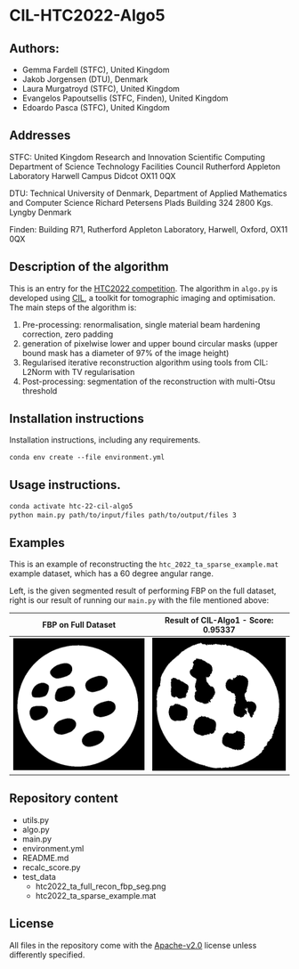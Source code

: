 # CIL-HTC2022-Algo5

## Authors:
- Gemma Fardell (STFC), United Kingdom
- Jakob Jorgensen (DTU), Denmark
- Laura Murgatroyd (STFC), United Kingdom
- Evangelos Papoutsellis (STFC, Finden), United Kingdom
- Edoardo Pasca (STFC), United Kingdom

## Addresses
STFC: 
United Kingdom Research and Innovation
Scientific Computing Department of Science Technology Facilities Council
Rutherford Appleton Laboratory
Harwell Campus
Didcot
OX11 0QX

DTU: 
Technical University of Denmark,
Department of Applied Mathematics and Computer Science
Richard Petersens Plads 
Building 324
2800 Kgs. Lyngby
Denmark

Finden: 
Building R71,
Rutherford Appleton Laboratory,
Harwell,
Oxford,
OX11 0QX

## Description of the algorithm

This is an entry for the [HTC2022 competition](https://www.fips.fi/HTC2022.php).
The algorithm in `algo.py` is developed using [CIL](https://www.ccpi.ac.uk/cil), a toolkit for tomographic imaging and optimisation.
The main steps of the algorithm is:
1. Pre-processing: renormalisation, single material beam hardening correction, zero padding
2. generation of pixelwise lower and upper bound circular masks (upper bound mask has a diameter of 97% of the image height)
3. Regularised iterative reconstruction algorithm using tools from CIL: L2Norm with TV regularisation
4. Post-processing: segmentation of the reconstruction with multi-Otsu threshold

## Installation instructions

Installation instructions, including any requirements.

```
conda env create --file environment.yml
```

## Usage instructions.

```
conda activate htc-22-cil-algo5
python main.py path/to/input/files path/to/output/files 3
```

## Examples

This is an example of reconstructing the `htc_2022_ta_sparse_example.mat` example dataset, which has a 60 degree angular range.

Left, is the given segmented result of performing FBP on the full dataset, right is our result of running our `main.py` with the file mentioned above:

FBP on Full Dataset        |  Result of CIL-Algo1 - Score: 0.95337
:-------------------------:|:-------------------------:
![](https://github.com/TomographicImaging/CIL-HTC2022-Algo1/blob/main/test_data/htc2022_ta_full_recon_fbp_seg.png)   |  ![](https://github.com/TomographicImaging/CIL-HTC2022-Algo5/blob/show_examples/results/htc2022_ta_sparse_example.png)

## Repository content
- utils.py
- algo.py
- main.py
- environment.yml
- README.md
- recalc_score.py
- test_data
  - htc2022_ta_full_recon_fbp_seg.png
  - htc2022_ta_sparse_example.mat

## License
All files in the repository come with the [Apache-v2.0](https://www.apache.org/licenses/LICENSE-2.0) license unless differently specified.